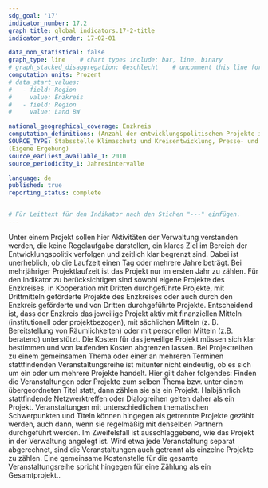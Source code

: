 ```yaml
---
sdg_goal: '17'
indicator_number: 17.2
graph_title: global_indicators.17-2-title 
indicator_sort_order: 17-02-01

data_non_statistical: false
graph_type: line    # chart types include: bar, line, binary
# graph_stacked_disaggregation: Geschlecht    # uncomment this line for stacked bars. eplace "Geschlecht" with the field of aggregation.
computation_units: Prozent
# data_start_values:
#   - field: Region
#     value: Enzkreis
#   - field: Region
#     value: Land BW

national_geographical_coverage: Enzkreis
computation_definitions: (Anzahl der entwicklungspolitischen Projekte im globalen Süden, die institutionell, finanziell oder beratend vom Enzkreis unterstützt werden) / (Anzahl der EinwohnerInnen) * 10.000
SOURCE_TYPE: Stabsstelle Klimaschutz und Kreisentwicklung, Presse- und Öffentlichkeit-sarbeit, Internationales und Europa
(Eigene Ergebung)
source_earliest_available_1: 2010
source_periodicity_1: Jahresintervalle

language: de
published: true
reporting_status: complete


# Für Leittext für den Indikator nach den Stichen "---" einfügen.
---
```


Unter einem Projekt sollen hier Aktivitäten der Verwaltung verstanden werden, die keine Regelaufgabe darstellen, ein klares Ziel im Bereich der Entwicklungspolitik verfolgen und zeitlich klar begrenzt sind. Dabei ist unerheblich, ob die Laufzeit einen Tag oder mehrere Jahre beträgt. Bei mehrjähriger Projektlaufzeit ist das Projekt nur im ersten Jahr zu zählen.
Für den Indikator zu berücksichtigen sind sowohl eigene Projekte des Enzkreises, in Kooperation mit Dritten durchgeführte Projekte, mit Drittmitteln geförderte Projekte des Enzkreises oder auch durch den Enzkreis geförderte und von Dritten durchgeführte Projekte. Entscheidend ist, dass der Enzkreis das jeweilige Projekt aktiv mit finanziellen Mitteln (institutionell oder projektbezogen), mit sächlichen Mitteln (z. B. Bereitstellung von Räumlichkeiten) oder mit personellen Mitteln (z.B. beratend) unterstützt. Die Kosten für das jeweilige Projekt müssen sich klar bestimmen und von laufenden Kosten abgrenzen lassen.
Bei Projektreihen zu einem gemeinsamen Thema oder einer an mehreren Terminen stattfindenden Veranstaltungsreihe ist mitunter nicht eindeutig, ob es sich um ein oder um mehrere Projekte handelt. Hier gilt daher folgendes: Finden die Veranstaltungen oder Projekte zum selben Thema bzw. unter einem übergeordneten Titel statt, dann zählen sie als ein Projekt. Halbjährlich stattfindende Netzwerktreffen oder Dialogreihen gelten daher als ein Projekt. Veranstaltungen mit unterschiedlichen thematischen Schwerpunkten und Titeln können hingegen als getrennte Projekte gezählt werden, auch dann, wenn sie regelmäßig mit denselben Partnern durchgeführt werden.
Im Zweifelsfall ist ausschlaggebend, wie das Projekt in der Verwaltung angelegt ist. Wird etwa jede Veranstaltung separat abgerechnet, sind die Veranstaltungen auch getrennt als einzelne Projekte zu zählen. Eine gemeinsame Kostenstelle für die gesamte Veranstaltungsreihe spricht hingegen für eine Zählung als ein Gesamtprojekt..